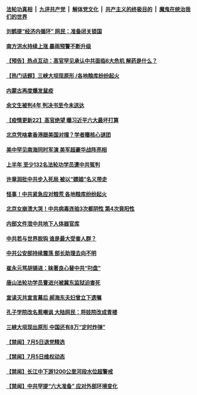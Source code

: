 ####  [法轮功真相](../../../../basic/blob/master/README.md?t=07070331) &nbsp;|&nbsp; [九评共产党](../../../../9ping.md/blob/master/README.md?t=07070331) &nbsp;|&nbsp; [解体党文化](../../../../jtdwh.md/blob/master/README.md?t=07070331)  &nbsp;|&nbsp; [共产主义的终极目的](../../../../gczydzjmd.md/blob/master/README.md?t=07070331) &nbsp;|&nbsp; [魔鬼在统治我们的世界](../../../../mgztzwmdsj.md/blob/master/README.md?t=07070331) 

#### [刘鹤提“经济内循环” 网民：准备闭关锁国](../pages/prog204/a102887273.md?t=07070331) 

#### [南方洪水持续上涨 暴雨预警不断升级](../pages/prog204/a102887258.md?t=07070331) 

#### [【预告】热点互动：高官罕见承认中共面临6大危机  解药是什么？](../pages/prog204/a102887223.md?t=07070331) 

#### [【热门话题】三峡大坝现原形 /各地粮库纷纷起火](../pages/prog204/a102887109.md?t=07070331) 

#### [内蒙古再度爆发鼠疫](../pages/prog204/a102887128.md?t=07070331) 

#### [余文生被判4年 判决书至今未送达](../pages/prog204/a102887130.md?t=07070331) 


#### [【疫情更新22】高官绝望 曝习近平六大最坏打算](../pages/prog204/a102886813.md?t=07070331) 


#### [北京凭啥拿香港跟美国对撞？学者曝核心谜团](../pages/prog204/a102887074.md?t=07070331) 

#### [美中罕见南海同时军演 美军超豪华战阵亮相](../pages/prog204/a102887038.md?t=07070331) 

#### [上半年 至少132名法轮功学员遭中共冤判](../pages/prog204/a102887019.md?t=07070331) 

#### [许章润批中共步入死局 被以“嫖娼”名义带走](../pages/prog204/a102886993.md?t=07070331) 

#### [怪事！中共紧急应对粮荒 各地粮库纷纷起火](../pages/prog204/a102886968.md?t=07070331) 

#### [北京女崩溃大哭！中共病毒连验3次都阴性 第4次竟阳性](../pages/prog204/a102886962.md?t=07070331) 

#### [内部文件泄中共地下人体器官库](../pages/prog204/a102886877.md?t=07070331) 

#### [中共若与世界脱钩 谁是最大受害人群？](../pages/prog204/a102886929.md?t=07070331) 


#### [中共公安部持续震荡 部长助理去向不明](../pages/prog204/a102886876.md?t=07070331) 

#### [崔永元骂胡锡进：昧著良心替中共“叼盘”](../pages/prog204/a102886871.md?t=07070331) 

#### [唐山法轮功学员曹进兴被冀东监狱迫害死](../pages/prog204/a102886856.md?t=07070331) 

#### [宣读灭共宣言幕后 郝海东夫妇曾立下遗嘱](../pages/prog204/a102886848.md?t=07070331) 

#### [孔子学院改名惹嘲讽 大陆网民：将妓院改成青楼](../pages/prog204/a102886832.md?t=07070331) 

#### [三峡大坝现出原形 中国还有8万“定时炸弹”](../pages/prog204/a102886825.md?t=07070331) 


#### [【禁闻】7月5日退党精选](../pages/prog204/a102886805.md?t=07070331) 

#### [【禁闻】7月5日维权动态](../pages/prog204/a102886801.md?t=07070331) 

#### [【禁闻】长江中下游1200公里河段水位超警戒](../pages/prog204/a102886783.md?t=07070331) 

#### [【禁闻】中共罕提“六大准备” 应对外部环境变化](../pages/prog204/a102886785.md?t=07070331) 

